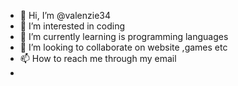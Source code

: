 - 👋 Hi, I’m @valenzie34
- 👀 I’m interested in coding
- 🌱 I’m currently learning is programming languages
- 💞️ I’m looking to collaborate on website ,games etc
- 📫 How to reach me through my email
- 

<!---
valenzie34/valenzie34 is a ✨ special ✨ repository because its `README.md` (this file) appears on your GitHub profile.
You can click the Preview link to take a look at your changes.
--->
